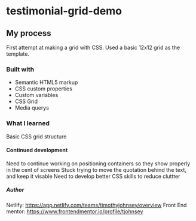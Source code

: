 # testimonial-grid-demo

## My process
First attempt at making a grid with CSS. 
Used a basic 12x12 grid as the template.

### Built with
- Semantic HTML5 markup
- CSS custom properties
- Custom variables
- CSS Grid
- Media querys

### What I learned
Basic CSS grid structure

#### Continued development
Need to continue working on positioning containers so they show properly in the cent of screens
Stuck trying to move the quotation behind the text, and keep it visable
Need to develop better CSS skills to reduce cluttter

##### Author
Netlify: https://app.netlify.com/teams/timothyjohnsey/overview
Front End mentor: https://www.frontendmentor.io/profile/tjohnsey


